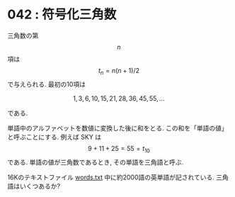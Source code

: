 # 042 : 符号化三角数

三角数の第$$n$$項は $$t_n = n(n+1)/2$$で与えられる. 最初の10項は

$$1, 3, 6, 10, 15, 21, 28, 36, 45, 55, \dots$$

である.

単語中のアルファベットを数値に変換した後に和をとる. この和を「単語の値」と呼ぶことにする. 例えば SKY は $$9 + 11 + 25 = 55 = t_{10}$$である. 単語の値が三角数であるとき, その単語を三角語と呼ぶ.

16Kのテキストファイル [words.txt](https://projecteuler.net/project/resources/p042_words.txt) 中に約2000語の英単語が記されている. 三角語はいくつあるか?

